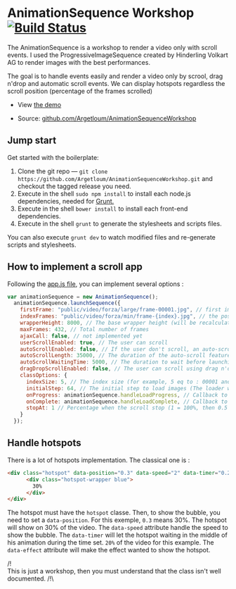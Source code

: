# AnimationSequence Workshop [![Build Status](https://travis-ci.org/Argetloum/AnimationSequenceWorkshop.png)](https://travis-ci.org/Argetloum/AnimationSequenceWorkshop)

The AnimationSequence is a workshop to render a video only with scroll events.
I used the ProgressiveImageSequence created by Hinderling Volkart AG to render images with the best performances.

The goal is to handle events easily and render a video only by scrool, drag n'drop and automatic scroll events.
We can display hotspots regardless the scroll position (percentage of the frames scrolled)

* View [the demo](http://animation-sequence-workshop.florian-mithieux.com)

* Source: [github.com/Argetloum/AnimationSequenceWorkshop](https://github.com/Argetloum/AnimationSequenceWorkshop)


## Jump start

Get started with the boilerplate:

1. Clone the git repo — `git clone https://github.com/Argetloum/AnimationSequenceWorkshop.git` and checkout the tagged release you need.
2. Execute in the shell `sudo npm install` to install each node.js dependencies, needed for [Grunt.](http://gruntjs.com/)
3. Execute in the shell `bower install` to install each front-end dependencies.
4. Execute in the shell `grunt` to generate the stylesheets and scripts files.

You can also execute `grunt dev` to watch modified files and re-generate scripts and stylesheets.


## How to implement a scroll app

Following the [app.js file](https://github.com/Argetloum/AnimationSequenceWorkshop/blob/master/app/app.js), you can implement several options :

```js
var animationSequence = new AnimationSequence();
  animationSequence.launchSequence({
    firstFrame: "public/video/forza/large/frame-00001.jpg", // first img loaded
    indexFrames: "public/video/forza/min/frame-{index}.jpg", // the position of the "index" to display frames
    wrapperHeight: 8000, // The base wrapper height (will be recalculated later)
    maxFrames: 432, // Total number of frames
    ajaxCall: false, // not implemented yet
    userScrollEnabled: true, // The user can scroll
    autoScrollEnabled: false, // If the user don't scroll, an auto-scroll start
    autoScrollLength: 35000, // The duration of the auto-scroll feature
    autoScrollWaitingTime: 5000, // The duration to wait before launching the auto-scroll feature
    dragDropScrollEnabled: false, // The user can scroll using drag n'drop
    classOptions: {
      indexSize: 5, // The index size (for example, 5 eq to : 00001 and 4 eq to : 0001)
      initialStep: 64, // The initial step to load images (The loader will load the img 1, then 64, then 128 ...)
      onProgress: animationSequence.handleLoadProgress, // Callback to handle the progress of images loading
      onComplete: animationSequence.handleLoadComplete, // Callback to handle the end of images loading
      stopAt: 1 // Percentage when the scroll stop (1 = 100%, then 0.5 = 50%)
    }
  });
```

## Handle hotspots

There is a lot of hotspots implementation. The classical one is :

```html
<div class="hotspot" data-position="0.3" data-speed="2" data-timer="0.2" data-effect="slide-bottom" style="left: 15%;">
      <div class="hotspot-wrapper blue">
        30%
      </div>
</div>
```

The hotspot must have the `hotspot` classe.
Then, to show the bubble, you need to set a `data-position`. For this exemple, `0.3` means 30%. The hotspot will show on 30% of the video.
The `data-speed` attribute handle the speed to show the bubble.
The `data-timer` will let the hotspot waiting in the middle of his animation during the time set. `20%` of the video for this example.
The `data-effect` attribute will make the effect wanted to show the hotspot.


/!\
This is just a workshop, then you must understand that the class isn't well documented.
/!\